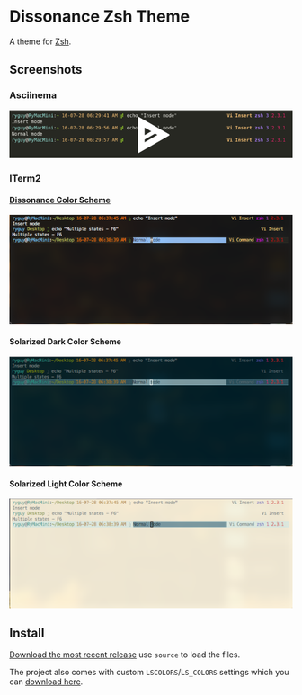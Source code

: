 # Dissonance Zsh Theme

A theme for [Zsh][zsh].

## Screenshots

### Asciinema

[![asciicast](screenshots/asciinema.png)](https://asciinema.org/a/81174)

### ITerm2

#### [Dissonance Color Scheme][theme-dissonance-iterm2]

![ITerm2 Dissonance](screenshots/iterm2-dissonance.png)

#### Solarized Dark Color Scheme

![ITerm2 Solarized Dark](screenshots/iterm2-solarized-dark.png)

#### Solarized Light Color Scheme

![ITerm2 Solarized Light](screenshots/iterm2-solarized-light.png)

## Install

[Download the most recent release][download-prompt] use `source` to load the files.

The project also comes with custom `LSCOLORS`/`LS_COLORS` settings which you can [download here][download-ls].

[zsh]: http://www.zsh.org
[download-prompt]: https://raw.githubusercontent.com/RyanScottLewis/theme-dissonance-ranger/0.0.3/lib/dissonance-prompt-zsh
[download-ls]: https://raw.githubusercontent.com/RyanScottLewis/theme-dissonance-ranger/0.0.3/lib/dissonance-ls-zsh
[theme-dissonance-iterm2]: https://github.com/RyanScottLewis/theme-dissonance-iterm2
